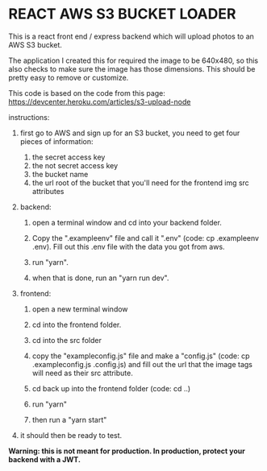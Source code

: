 # REACT AWS S3 BUCKET LOADER

This is a react front end / express backend which will upload photos to an AWS S3 bucket. 

The application I created this for required the image to be 640x480, so this also checks to make sure the image has those dimensions.  This should be pretty easy to remove or customize.

This code is based on the code from this page: https://devcenter.heroku.com/articles/s3-upload-node

instructions: 
1. first go to AWS and sign up for an S3 bucket, you need to get four pieces of information:
    1. the secret access key
    1. the not secret access key
    1. the bucket name
    1. the url root of the bucket that you'll need for the frontend img src attributes

1. backend: 
    1. open a terminal window and cd into your backend folder.

    1. Copy the ".exampleenv" file and call it ".env" (code: cp .exampleenv .env). Fill out this .env file with the data you got from aws.

    1. run  "yarn". 

    1. when that is done, run an "yarn run dev".

1. frontend:
    1. open a new terminal window 
    
    1. cd into the frontend folder. 

    1. cd into the src folder 
    
    1. copy the "exampleconfig.js" file and make a "config.js" (code: cp .exampleconfig.js .config.js) and fill out the url that the image tags will need as their src attribute. 

    1. cd back up into the frontend folder (code: cd ..)
    
    1. run "yarn" 

    1. then run a "yarn start"

1. it should then be ready to test.

**Warning:  this is not meant for production.  In production, protect your backend with a JWT.**

